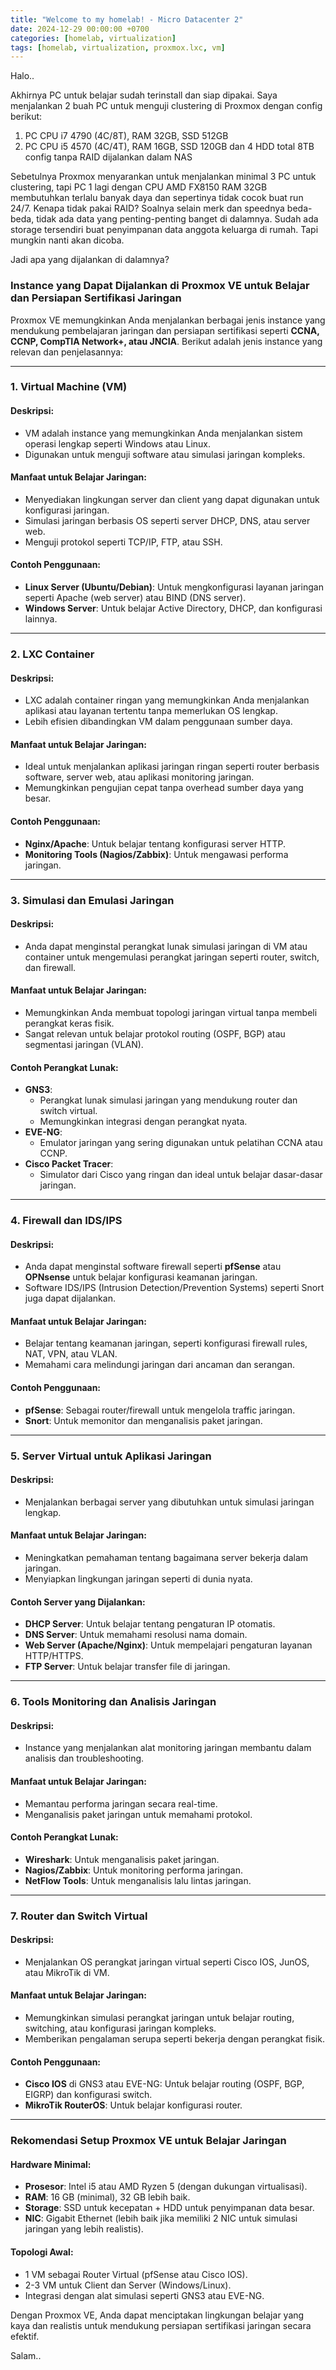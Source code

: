 ```yaml
---
title: "Welcome to my homelab! - Micro Datacenter 2"
date: 2024-12-29 00:00:00 +0700
categories: [homelab, virtualization]
tags: [homelab, virtualization, proxmox.lxc, vm]
---
```


Halo..

Akhirnya PC untuk belajar sudah terinstall dan siap dipakai. Saya menjalankan 2 buah PC untuk menguji clustering di Proxmox dengan config berikut:
1. PC CPU i7 4790 (4C/8T), RAM 32GB, SSD 512GB
2. PC CPU i5 4570 (4C/4T), RAM 16GB, SSD 120GB dan 4 HDD total 8TB config tanpa RAID dijalankan dalam NAS

Sebetulnya Proxmox menyarankan untuk menjalankan minimal 3 PC untuk clustering, tapi PC 1 lagi dengan CPU AMD FX8150 RAM 32GB membutuhkan terlalu banyak daya dan sepertinya tidak cocok buat run 24/7. Kenapa tidak pakai RAID? Soalnya selain merk dan speednya beda-beda, tidak ada data yang penting-penting banget di dalamnya. Sudah ada storage tersendiri buat penyimpanan data anggota keluarga di rumah. Tapi mungkin nanti akan dicoba.

Jadi apa yang dijalankan di dalamnya? 
  
### **Instance yang Dapat Dijalankan di Proxmox VE untuk Belajar dan Persiapan Sertifikasi Jaringan**

Proxmox VE memungkinkan Anda menjalankan berbagai jenis instance yang mendukung pembelajaran jaringan dan persiapan sertifikasi seperti **CCNA, CCNP, CompTIA Network+, atau JNCIA**. Berikut adalah jenis instance yang relevan dan penjelasannya:

---

### **1. Virtual Machine (VM)**
#### **Deskripsi:**
   - VM adalah instance yang memungkinkan Anda menjalankan sistem operasi lengkap seperti Windows atau Linux.
   - Digunakan untuk menguji software atau simulasi jaringan kompleks.

#### **Manfaat untuk Belajar Jaringan:**
   - Menyediakan lingkungan server dan client yang dapat digunakan untuk konfigurasi jaringan.
   - Simulasi jaringan berbasis OS seperti server DHCP, DNS, atau server web.
   - Menguji protokol seperti TCP/IP, FTP, atau SSH.

#### **Contoh Penggunaan:**
   - **Linux Server (Ubuntu/Debian)**: Untuk mengkonfigurasi layanan jaringan seperti Apache (web server) atau BIND (DNS server).
   - **Windows Server**: Untuk belajar Active Directory, DHCP, dan konfigurasi lainnya.

---

### **2. LXC Container**
#### **Deskripsi:**
   - LXC adalah container ringan yang memungkinkan Anda menjalankan aplikasi atau layanan tertentu tanpa memerlukan OS lengkap.
   - Lebih efisien dibandingkan VM dalam penggunaan sumber daya.

#### **Manfaat untuk Belajar Jaringan:**
   - Ideal untuk menjalankan aplikasi jaringan ringan seperti router berbasis software, server web, atau aplikasi monitoring jaringan.
   - Memungkinkan pengujian cepat tanpa overhead sumber daya yang besar.

#### **Contoh Penggunaan:**
   - **Nginx/Apache**: Untuk belajar tentang konfigurasi server HTTP.
   - **Monitoring Tools (Nagios/Zabbix)**: Untuk mengawasi performa jaringan.

---

### **3. Simulasi dan Emulasi Jaringan**
#### **Deskripsi:**
   - Anda dapat menginstal perangkat lunak simulasi jaringan di VM atau container untuk mengemulasi perangkat jaringan seperti router, switch, dan firewall.

#### **Manfaat untuk Belajar Jaringan:**
   - Memungkinkan Anda membuat topologi jaringan virtual tanpa membeli perangkat keras fisik.
   - Sangat relevan untuk belajar protokol routing (OSPF, BGP) atau segmentasi jaringan (VLAN).

#### **Contoh Perangkat Lunak:**
   - **GNS3**:
     - Perangkat lunak simulasi jaringan yang mendukung router dan switch virtual.
     - Memungkinkan integrasi dengan perangkat nyata.
   - **EVE-NG**:
     - Emulator jaringan yang sering digunakan untuk pelatihan CCNA atau CCNP.
   - **Cisco Packet Tracer**:
     - Simulator dari Cisco yang ringan dan ideal untuk belajar dasar-dasar jaringan.

---

### **4. Firewall dan IDS/IPS**
#### **Deskripsi:**
   - Anda dapat menginstal software firewall seperti **pfSense** atau **OPNsense** untuk belajar konfigurasi keamanan jaringan.
   - Software IDS/IPS (Intrusion Detection/Prevention Systems) seperti Snort juga dapat dijalankan.

#### **Manfaat untuk Belajar Jaringan:**
   - Belajar tentang keamanan jaringan, seperti konfigurasi firewall rules, NAT, VPN, atau VLAN.
   - Memahami cara melindungi jaringan dari ancaman dan serangan.

#### **Contoh Penggunaan:**
   - **pfSense**: Sebagai router/firewall untuk mengelola traffic jaringan.
   - **Snort**: Untuk memonitor dan menganalisis paket jaringan.

---

### **5. Server Virtual untuk Aplikasi Jaringan**
#### **Deskripsi:**
   - Menjalankan berbagai server yang dibutuhkan untuk simulasi jaringan lengkap.

#### **Manfaat untuk Belajar Jaringan:**
   - Meningkatkan pemahaman tentang bagaimana server bekerja dalam jaringan.
   - Menyiapkan lingkungan jaringan seperti di dunia nyata.

#### **Contoh Server yang Dijalankan:**
   - **DHCP Server**: Untuk belajar tentang pengaturan IP otomatis.
   - **DNS Server**: Untuk memahami resolusi nama domain.
   - **Web Server (Apache/Nginx)**: Untuk mempelajari pengaturan layanan HTTP/HTTPS.
   - **FTP Server**: Untuk belajar transfer file di jaringan.

---

### **6. Tools Monitoring dan Analisis Jaringan**
#### **Deskripsi:**
   - Instance yang menjalankan alat monitoring jaringan membantu dalam analisis dan troubleshooting.

#### **Manfaat untuk Belajar Jaringan:**
   - Memantau performa jaringan secara real-time.
   - Menganalisis paket jaringan untuk memahami protokol.

#### **Contoh Perangkat Lunak:**
   - **Wireshark**: Untuk menganalisis paket jaringan.
   - **Nagios/Zabbix**: Untuk monitoring performa jaringan.
   - **NetFlow Tools**: Untuk menganalisis lalu lintas jaringan.

---

### **7. Router dan Switch Virtual**
#### **Deskripsi:**
   - Menjalankan OS perangkat jaringan virtual seperti Cisco IOS, JunOS, atau MikroTik di VM.

#### **Manfaat untuk Belajar Jaringan:**
   - Memungkinkan simulasi perangkat jaringan untuk belajar routing, switching, atau konfigurasi jaringan kompleks.
   - Memberikan pengalaman serupa seperti bekerja dengan perangkat fisik.

#### **Contoh Penggunaan:**
   - **Cisco IOS** di GNS3 atau EVE-NG: Untuk belajar routing (OSPF, BGP, EIGRP) dan konfigurasi switch.
   - **MikroTik RouterOS**: Untuk belajar konfigurasi router.

---

### **Rekomendasi Setup Proxmox VE untuk Belajar Jaringan**

#### **Hardware Minimal**:
   - **Prosesor**: Intel i5 atau AMD Ryzen 5 (dengan dukungan virtualisasi).  
   - **RAM**: 16 GB (minimal), 32 GB lebih baik.  
   - **Storage**: SSD untuk kecepatan + HDD untuk penyimpanan data besar.  
   - **NIC**: Gigabit Ethernet (lebih baik jika memiliki 2 NIC untuk simulasi jaringan yang lebih realistis).

#### **Topologi Awal**:
   - 1 VM sebagai Router Virtual (pfSense atau Cisco IOS).  
   - 2-3 VM untuk Client dan Server (Windows/Linux).  
   - Integrasi dengan alat simulasi seperti GNS3 atau EVE-NG.



Dengan Proxmox VE, Anda dapat menciptakan lingkungan belajar yang kaya dan realistis untuk mendukung persiapan sertifikasi jaringan secara efektif.
  
  
  Salam..